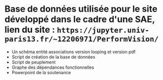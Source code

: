 # Base de données utilisée pour le site développé dans le cadre d'une SAE, lien du site : `https://jupyter.univ-paris13.fr/~12206971/PerformVision/`

- Un schéma entité associations version looping et version pdf
- Script de création de la base de données
- Script de peuplement
- Graphe des dépendances fonctionnelles
- Powerpoint de la soutenance
